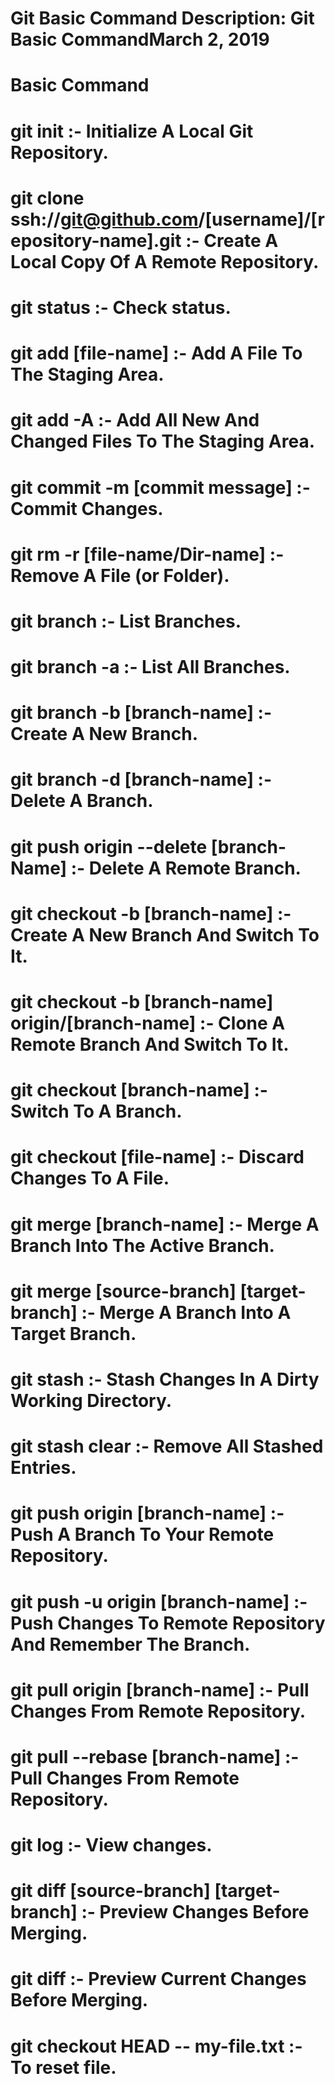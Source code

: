 # Git Basic Command Description: Git Basic CommandMarch 2, 2019

# Basic Command

# git init :- Initialize A Local Git Repository.
# git clone ssh://git@github.com/[username]/[repository-name].git :- Create A Local Copy Of A Remote Repository.
# git status :- Check status. 
# git add [file-name] :- Add A File To The Staging Area. 
# git add -A :- Add All New And Changed Files To The Staging Area. 
# git commit -m [commit message] :- Commit Changes. 
# git rm -r [file-name/Dir-name] :- Remove A File (or Folder). 
# git branch :- List Branches. 
# git branch -a :- List All Branches. 
# git branch -b [branch-name] :- Create A New Branch. 
# git branch -d [branch-name] :- Delete A Branch. 
# git push origin --delete [branch-Name] :- Delete A Remote Branch. 
# git checkout -b [branch-name] :- Create A New Branch And Switch To It. 
# git checkout -b [branch-name] origin/[branch-name] :- Clone A Remote Branch And Switch To It. 
# git checkout [branch-name] :- Switch To A Branch. 
# git checkout [file-name] :- Discard Changes To A File. 
# git merge [branch-name] :- Merge A Branch Into The Active Branch. 
# git merge [source-branch] [target-branch] :- Merge A Branch Into A Target Branch. 
# git stash :- Stash Changes In A Dirty Working Directory. 
# git stash clear :- Remove All Stashed Entries. 
# git push origin [branch-name] :- Push A Branch To Your Remote Repository. 
# git push -u origin [branch-name] :- Push Changes To Remote Repository And Remember The Branch. 
# git pull origin [branch-name] :- Pull Changes From Remote Repository. 
# git pull --rebase [branch-name] :- Pull Changes From Remote Repository. 
# git log :- View changes. 
# git diff [source-branch] [target-branch] :- Preview Changes Before Merging. 
# git diff :- Preview Current Changes Before Merging. 
# git checkout HEAD -- my-file.txt :- To reset file.
